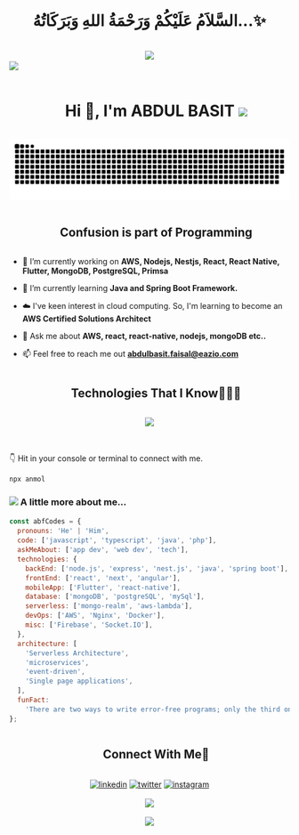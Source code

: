 <div align='center'>
  <h1>السَّلاَمُ عَلَيْكُمْ وَرَحْمَةُ اللهِ وَبَرَكَاتُهُ...✨</h1>
</div>

<br>

<div align="center">
  <img src="https://capsule-render.vercel.app/api?type=waving&color=timeGradient&height=150&width=400&section=header&text=You%20Found%20Me,%20Awesome!&fontSize=35&fontAlignY=20&desc=...read%20a%20little%20about%20me.&descSize=20&descAlignY=45&animation=twinkling"/>
</div>

<!--horizontal divider(gradiant)-->
<img src="https://user-images.githubusercontent.com/73097560/115834477-dbab4500-a447-11eb-908a-139a6edaec5c.gif">

<!--h1 without bottom border-->
<div id="user-content-toc">
  <ul align="center">
    <summary><h1 style="display: inline-block">Hi 👋, I'm ABDUL BASIT <img src="https://media.giphy.com/media/mGcNjsfWAjY5AEZNw6/giphy.gif" width="50"></h1></summary>
  </ul>
</div>

<!--- snake -->
<div align="center">
  <img  src="https://github.com/1999AZZAR/1999AZZAR/blob/readme/resources/img/grid-snake.svg"
       alt="snake" /></a>
</div>

<!--h2 without bottom border-->
<div id="user-content-toc">
  <ul align="center">
    <summary><h2 style="display: inline-block">Confusion is part of Programming</h2></summary>
  </ul>
</div>


<!--Intro start-->
- 🔭 I’m currently working on **AWS, Nodejs, Nestjs, React, React Native, Flutter, MongoDB, PostgreSQL, Primsa**

- 🌱 I’m currently learning **Java and Spring Boot Framework.**

- ☁️ I've keen interest in cloud computing. So, I'm learning to become an **AWS Certified Solutions Architect**

- 💬 Ask me about **AWS, react, react-native, nodejs, mongoDB etc..**

- 📫 Feel free to reach me out **abdulbasit.faisal@eazio.com**

<!-- - 🏠 Don't hesitate to drop me a **👋** on Discord –  [1010nishant](https://discordapp.com/users/957722095381540874) my username! -->
<!--Intro end-->


<!--h1 without bottom border-->
<div id="user-content-toc">
  <ul align="center">
    <summary><h2 style="display: inline-block">Technologies That I Know👨🏻‍💻</h2></summary>
  </ul>
</div>
<!--tech stack icons-->
<p align="center">
  <a href="https://skillicons.dev">
    <img src="https://skillicons.dev/icons?i=git,github,aws,nodejs,nestjs,js,ts,react,nextjs,docker,postgres,mongodb,mysql,prisma,pug,dynamodb,express,firebase,redis,html,java,linux,md,html,css,figma,discord,nginx,postman,py,redux,tailwind,vscode,kubernetes&perline=14" />
  </a>
</p>

<br>

👇 Hit in your console or terminal to connect with me.

```bash
npx anmol
```

### <img src="https://media.giphy.com/media/VgCDAzcKvsR6OM0uWg/giphy.gif" width="50"> A little more about me...  

```javascript
const abfCodes = {
  pronouns: 'He' | 'Him',
  code: ['javascript', 'typescript', 'java', 'php'],
  askMeAbout: ['app dev', 'web dev', 'tech'],
  technologies: {
    backEnd: ['node.js', 'express', 'nest.js', 'java', 'spring boot'],
    frontEnd: ['react', 'next', 'angular'],
    mobileApp: ['Flutter', 'react-native'],
    database: ['mongoDB', 'postgreSQL', 'mySql'],
    serverless: ['mongo-realm', 'aws-lambda'],
    devOps: ['AWS', 'Nginx', 'Docker'],
    misc: ['Firebase', 'Socket.IO'],
  },
  architecture: [
    'Serverless Architecture',
    'microservices',
    'event-driven',
    'Single page applications',
  ],
  funFact:
    'There are two ways to write error-free programs; only the third one works',
};
```

<!-- Connect with me -->
<!--h2 without bottom border-->
<div id="user-content-toc">
  <ul align="center">
    <summary><h2 style="display: inline-block">Connect With Me🤝</h2></summary>
  </ul>
</div>

<!--icons and links-->
<p align="center">
<a href="https://www.linkedin.com/in/abfcodes/" target="blank"><img align="center" src="https://user-images.githubusercontent.com/88904952/234979284-68c11d7f-1acc-4f0c-ac78-044e1037d7b0.png" alt="linkedin" height="50" width="50" /></a>
<a href="https://twitter.com/abfcodes" target="blank"><img align="center" src="https://user-images.githubusercontent.com/88904952/234980676-61bfb021-ecc8-48f7-88e6-34c1b06c4a58.png" alt="twitter" height="50" width="50" /></a> 
<a href="https://www.instagram.com/abfcodes/" target="blank"><img align="center" src="https://user-images.githubusercontent.com/88904952/234981169-2dd1e58f-4b7e-468c-8213-034ba62156c3.png" alt="instagram" height="50" width="50" /></a>
<!-- 
  <a href="https://1010nishant.hashnode.dev/" target="blank"><img align="center" src="https://user-images.githubusercontent.com/88904952/234982196-562aea17-5532-4550-8c08-1c7cb994a541.png" alt="hashnode" height="50" width="50" /></a> 
  <a href="https://discordapp.com/users/957722095381540874" target="blank"><img align="center" src="https://user-images.githubusercontent.com/88904952/234982627-019fd336-6248-453c-9b05-97c13fd1d207.png" alt="discord" height="50" width="50" /></a>
-->
<br>
<br>

<!--horizontal divider(gradiant)-->
<img src="https://user-images.githubusercontent.com/73097560/115834477-dbab4500-a447-11eb-908a-139a6edaec5c.gif">

<div align="center">
  <img src="https://capsule-render.vercel.app/api?type=waving&color=timeGradient&height=150&section=footer&text=Done?&fontSize=50&fontAlignY=65&desc=Checkout%20some%20of%20my%20projects.%20Get%20in%20touch&descSize=20&descAlignY=88&animation=twinkling"/>
</div>
